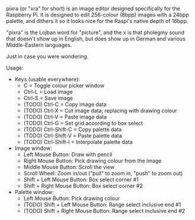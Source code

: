pixra (or "xra" for short) is an image editor designed specifically for the Raspberry Pi. It is designed to edit 256-colour (8bpp) images with a 24bpp palette, and dithers it so it looks nice for the Raspi's native depth of 16bpp.

"pixra" is the Lojban word for "picture", and the x is that pholegmy sound that doesn't show up in English, but does show up in German and various Middle-Eastern languages.

Just in case you were wondering.

Usage:
- Keys (usable everywhere):
  - C = Toggle colour picker window
  - Ctrl-L = Load image
  - Ctrl-S = Save image
  - (TODO) Ctrl-C = Copy image data
  - (TODO) Ctrl-X = Cut image data, replacing with drawing colour
  - (TODO) Ctrl-V = Paste image data
  - (TODO) Ctrl-G = Set grid according to box select
  - (TODO) Ctrl-Shift-C = Copy palette data
  - (TODO) Ctrl-Shift-V = Paste palette data
  - (TODO) Ctrl-Shift-I = Interpolate palette data
- Image window:
  - Left Mouse Button: Draw with pencil
  - Right Mouse Button: Pick drawing colour from the image
  - Middle Mouse Button: Scroll the view
  - Scroll Wheel: Zoom in/out ("pull" to zoom in, "push" to zoom out)
  - Shift + Left Mouse Button: Box select corner #1
  - Shift + Right Mouse Button: Box select corner #2
- Palette window:
  - Left Mouse Button: Pick drawing colour
  - (TODO) Shift + Left Mouse Button: Range select inclusive end #1
  - (TODO) Shift + Right Mouse Button: Range select inclusive end #2

